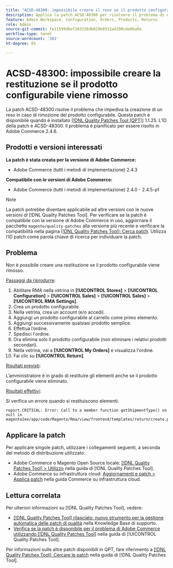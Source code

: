 ```yaml
---
title: "ACSD-48300: impossibile creare il reso se il prodotto configurabile viene rimosso"
description: Applica la patch ACSD-48300 per risolvere il problema di Adobe Commerce, per il quale non è possibile creare una restituzione se il prodotto configurabile viene rimosso.
feature: Admin Workspace, Configuration, Orders, Products, Returns
role: Admin
source-git-commit: fe11599dbef283326db029b0312ad290cde0ba0a
workflow-type: tm+mt
source-wordcount: '381'
ht-degree: 0%

---
```


# ACSD-48300: impossibile creare la restituzione se il prodotto configurabile viene rimosso

La patch ACSD-48300 risolve il problema che impediva la creazione di un reso in caso di rimozione del prodotto configurabile. Questa patch è disponibile quando è installato [[!DNL Quality Patches Tool (QPT)]](https://experienceleague.adobe.com/en/docs/commerce-knowledge-base/kb/announcements/commerce-announcements/magento-quality-patches-released-new-tool-to-self-serve-quality-patches) 1.1.25. L’ID della patch è ACSD-48300. Il problema è pianificato per essere risolto in Adobe Commerce 2.4.6.

## Prodotti e versioni interessati

**La patch è stata creata per la versione di Adobe Commerce:**

* Adobe Commerce (tutti i metodi di implementazione) 2.4.3

**Compatibile con le versioni di Adobe Commerce:**

* Adobe Commerce (tutti i metodi di implementazione) 2.4.0 - 2.4.5-p1

>[!NOTE]
>
>La patch potrebbe diventare applicabile ad altre versioni con le nuove versioni di [!DNL Quality Patches Tool]. Per verificare se la patch è compatibile con la versione di Adobe Commerce in uso, aggiornare il pacchetto `magento/quality-patches` alla versione più recente e verificare la compatibilità nella pagina [[!DNL Quality Patches Tool]: Cerca patch](https://experienceleague.adobe.com/tools/commerce-quality-patches/index.html). Utilizza l’ID patch come parola chiave di ricerca per individuare la patch.

## Problema

Non è possibile creare una restituzione se il prodotto configurabile viene rimosso.

<u>Passaggi da riprodurre</u>:

1. Abilitare RMA nella vetrina in **[!UICONTROL Stores]** > **[!UICONTROL Configuration]** > **[!UICONTROL Sales]** > **[!UICONTROL Sales]** > **[!UICONTROL RMA Settings]**.
1. Crea un prodotto configurabile.
1. Nella vetrina, crea un account (e/o accedi).
1. Aggiungi un prodotto configurabile al carrello come primo elemento.
1. Aggiungi successivamente qualsiasi prodotto semplice.
1. Effettua l’ordine.
1. Spedisci l&#39;ordine.
1. Ora elimina solo il prodotto configurabile (non eliminare i relativi prodotti secondari).
1. Nella vetrina, vai a **[!UICONTROL My Orders]** e visualizza l&#39;ordine.
1. Fai clic su **[!UICONTROL Return]**.

<u>Risultati previsti</u>:

L’amministratore è in grado di restituire gli elementi anche se il prodotto configurabile viene eliminato.

<u>Risultati effettivi</u>:

Si verifica un errore quando si restituiscono elementi.

```
report.CRITICAL: Error: Call to a member function getShipmentType() on null in magento2ee/app/code/Magento/Rma/view/frontend/templates/return/create.phtml:52
```

## Applicare la patch

Per applicare singole patch, utilizzare i collegamenti seguenti, a seconda del metodo di distribuzione utilizzato:

* Adobe Commerce o Magento Open Source locale: [[!DNL Quality Patches Tool] > Utilizzo](/help/tools/quality-patches-tool/usage.md) nella guida di [!DNL Quality Patches Tool].
* Adobe Commerce su infrastruttura cloud: [Aggiornamenti e patch > Applica patch](https://experienceleague.adobe.com/docs/commerce-cloud-service/user-guide/develop/upgrade/apply-patches.html) nella guida Commerce su infrastruttura cloud.

## Lettura correlata

Per ulteriori informazioni su [!DNL Quality Patches Tool], vedere:

* [[!DNL Quality Patches Tool] rilasciato: nuovo strumento per la gestione automatica delle patch di qualità](https://experienceleague.adobe.com/en/docs/commerce-knowledge-base/kb/announcements/commerce-announcements/magento-quality-patches-released-new-tool-to-self-serve-quality-patches) nella Knowledge Base di supporto.
* [Verifica se la patch è disponibile per il problema di Adobe Commerce utilizzando  [!DNL Quality Patches Tool]](/help/tools/quality-patches-tool/patches-available-in-qpt/check-patch-for-magento-issue-with-magento-quality-patches.md) nella guida di [!UICONTROL Quality Patches Tool].


Per informazioni sulle altre patch disponibili in QPT, fare riferimento a [[!DNL Quality Patches Tool]: Cercare le patch](https://experienceleague.adobe.com/tools/commerce-quality-patches/index.html) nella guida di [!DNL Quality Patches Tool].
